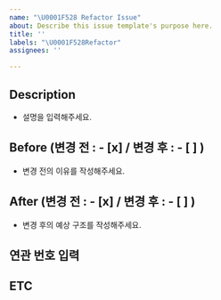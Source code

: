 ```yaml
---
name: "\U0001F528 Refactor Issue"
about: Describe this issue template's purpose here.
title: ''
labels: "\U0001F528Refactor"
assignees: ''

---
```


## Description
- 설명을 입력해주세요.


## Before (변경 전 : - [x]   / 변경 후 : - [ ] )
- 변경 전의 이유를 작성해주세요.

  
## After (변경 전 : - [x]   / 변경 후 : - [ ] )
- 변경 후의 예상 구조를 작성해주세요.


## 연관 번호 입력


## ETC
